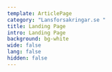 ```yaml
---
template: ArticlePage
category: "Lansforsakringar.se "
title: Landing Page
intro: Landing Page
background: bg-white
wide: false
lang: false
hidden: false
---
```

